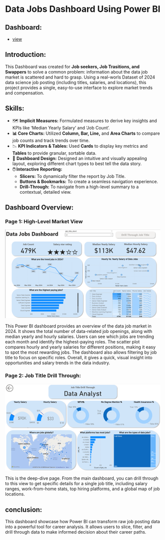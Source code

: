 # Data Jobs Dashboard Using Power BI

## Dashboard:
- <a href = "https://github.com/priya-lathiya/Power-BI-Dashboard/blob/main/Basic%20Dashboard.pbix"> view </a>

## Introduction:
This Dashboard was created for **Job seekers, Job Trasitions, and Swappers** to solve a common problem: information about the data job market is scattered and hard to grasp. Using a real-worls Dataset of 2024 data science job posting (including titles, salaries, and locations), this project provides a single, easy-to-use interface to explore market trends and compensation.

## Skills:
- 🗺️ **Implicit Measures:** Formulated measures to derive key insights and KPIs like ‘Median Yearly Salary’ and ‘Job Count’.
- **📊 Core Charts:** Utilized **Column, Bar, Line,** and **Area Charts** to compare job counts and track trends over time.
- 📉 **KPI Indicators & Tables:** Used **Cards** to display key metrics and **Tables** to provide granular, sortable data.
- 🎨 **Dashboard Design:** Designed an intuitive and visually appealing layout, exploring different chart types to best tell the data story.
- **🖱️ Interactive Reporting:**
  - **Slicers:** To dynamically filter the report by Job Title.
  - **Buttons & Bookmarks:** To create a seamless navigation experience.
  - **Drill-Through:** To navigate from a high-level summary to a contextual, detailed view.


## Dashboard Overview:

### Page 1: High-Level Market View
![Dashboard Page 1](/images/Page%201.png)

This Power BI dashboard provides an overview of the data job market in 2024. It shows the total number of data-related job openings, along with median yearly and hourly salaries. Users can see which jobs are trending each month and identify the highest-paying roles. The scatter plot compares hourly and yearly salaries for different positions, making it easy to spot the most rewarding jobs. The dashboard also allows filtering by job title to focus on specific roles. Overall, it gives a quick, visual insight into opportunities and salary trends in the data industry.

### Page 2: Job Title Drill Through:

![Dashboard Page 1](/images/Page%202.png)

This is the deep-dive page. From the main dashboard, you can drill through to this view to get specific details for a single job title, including salary ranges, work-from-home stats, top hiring platforms, and a global map of job locations.


## conclusion:

This dashboard showcase how Power BI can transform raw job posting data into a powerful tool for career analysis. It allows users to slice, filter, and drill through data to make informed decision about their career paths.
